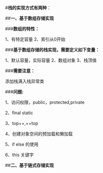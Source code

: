 #**栈的实现方式有两种**：

##**一、基于数组存储实现**

###**数组的特性：**

1、有特定容量
2、索引从0开始

###**基于数组存储的栈实现，需要定义如下变量：**

1、默认容量，实际容量
2、数组对象
3、栈顶值

###**需要注意：**

添加栈满入栈异常类

###**问题:**

1、访问权限，public，protected,private 

2、final static

3、top++,++top

4、创建对象空间的预加载和懒加载

5、if else 的使用

6、this 关键字

##**二、基于链式存储实现**
